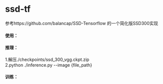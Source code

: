 # ssd-tf
参考https://github.com/balancap/SSD-Tensorflow 的一个简化版SSD300实现

#### 使用：<br>
#### 推理：<br>
1.解压./checkpoints/ssd_300_vgg.ckpt.zip<br>
2.python ./inference.py --image {file_path}<br>

#### 训练：<br>
